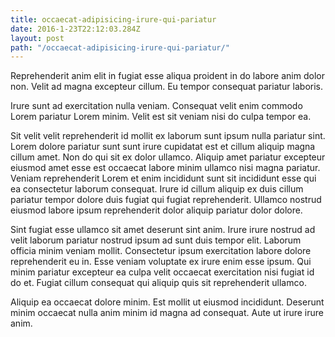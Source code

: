 ```yaml
---
title: occaecat-adipisicing-irure-qui-pariatur
date: 2016-1-23T22:12:03.284Z
layout: post
path: "/occaecat-adipisicing-irure-qui-pariatur/"
---
```


Reprehenderit anim elit in fugiat esse aliqua proident in do labore anim dolor non. Velit ad magna excepteur cillum. Eu tempor consequat pariatur laboris.

Irure sunt ad exercitation nulla veniam. Consequat velit enim commodo Lorem pariatur Lorem minim. Velit est sit veniam nisi do culpa tempor ea.

Sit velit velit reprehenderit id mollit ex laborum sunt ipsum nulla pariatur sint. Lorem dolore pariatur sunt sunt irure cupidatat est et cillum aliquip magna cillum amet. Non do qui sit ex dolor ullamco. Aliquip amet pariatur excepteur eiusmod amet esse est occaecat labore minim ullamco nisi magna pariatur. Veniam reprehenderit Lorem et enim incididunt sunt sit incididunt esse qui ea consectetur laborum consequat. Irure id cillum aliquip ex duis cillum pariatur tempor dolore duis fugiat qui fugiat reprehenderit. Ullamco nostrud eiusmod labore ipsum reprehenderit dolor aliquip pariatur dolor dolore.

Sint fugiat esse ullamco sit amet deserunt sint anim. Irure irure nostrud ad velit laborum pariatur nostrud ipsum ad sunt duis tempor elit. Laborum officia minim veniam mollit. Consectetur ipsum exercitation labore dolore reprehenderit eu in. Esse veniam voluptate ex irure enim esse ipsum. Qui minim pariatur excepteur ea culpa velit occaecat exercitation nisi fugiat id do et. Fugiat cillum consequat qui aliquip quis sit reprehenderit ullamco.

Aliquip ea occaecat dolore minim. Est mollit ut eiusmod incididunt. Deserunt minim occaecat nulla anim minim id magna ad consequat. Aute ut irure irure anim.